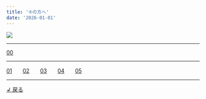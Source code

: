 ```yaml
---
title: '④の方へ'
date: '2026-01-01'
---
```

![](/images/4.jpg)
***
[00](/posts/4-00)
***
[01](/posts/4-01)　　[02](/posts/4-02)　　[03](/posts/4-03)　　[04](/posts/4-04)　　[05](/posts/4-05)
***
[ ↲ 戻る ](https://01234567890.thebase.in/about)
